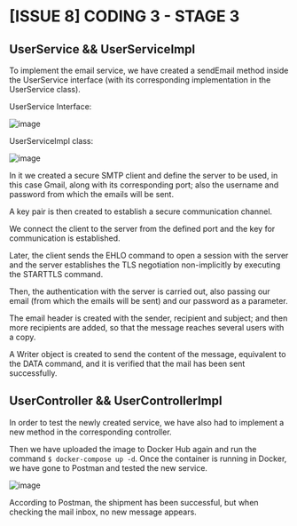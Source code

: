 # [ISSUE 8] CODING 3 - STAGE 3

## UserService && UserServiceImpl

To implement the email service, we have created a sendEmail method inside the UserService interface (with its corresponding implementation in the UserService class). 

UserService Interface:

![image](https://user-images.githubusercontent.com/58866375/219486081-fcf0b079-6613-4efb-8f7d-4b93d5c568db.png)

UserServiceImpl class:

![image](https://user-images.githubusercontent.com/58866375/219486335-802394d1-0530-474d-a857-4daccf24eea3.png)


In it we created a secure SMTP client and define the server to be used, in this case Gmail, along with its corresponding port; also the username and password from which the emails will be sent. 

A key pair is then created to establish a secure communication channel. 

We connect the client to the server from the defined port and the key for communication is established. 

Later, the client sends the EHLO command to open a session with the server and the server establishes the TLS negotiation non-implicitly by executing the STARTTLS command.

Then, the authentication with the server is carried out, also passing our email (from which the emails will be sent) and our password as a parameter.

The email header is created with the sender, recipient and subject; and then more recipients are added, so that the message reaches several users with a copy. 

A Writer object is created to send the content of the message, equivalent to the DATA command, and it is verified that the mail has been sent successfully.

## UserController && UserControllerImpl

In order to test the newly created service, we have also had to implement a new method in the corresponding controller.

Then we have uploaded the image to Docker Hub again and run the command `$ docker-compose up -d`. Once the container is running in Docker, we have gone to Postman and tested the new service.

![image](https://user-images.githubusercontent.com/98974760/219482952-c78937be-a845-45d9-a429-7130a161d66c.png)

According to Postman, the shipment has been successful, but when checking the mail inbox, no new message appears.
